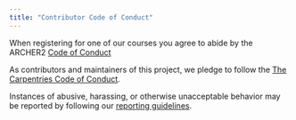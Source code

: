 ```yaml
---
title: "Contributor Code of Conduct"
---
```


When registering for one of our courses you agree to abide by the ARCHER2 [Code of Conduct](https://www.archer2.ac.uk/about/policies/code-of-conduct) 

As contributors and maintainers of this project,
we pledge to follow the [The Carpentries Code of Conduct][coc].

Instances of abusive, harassing, or otherwise unacceptable behavior
may be reported by following our [reporting guidelines][coc-reporting].


[coc-reporting]: https://docs.carpentries.org/topic_folders/policies/incident-reporting.html
[coc]: https://docs.carpentries.org/topic_folders/policies/code-of-conduct.html
